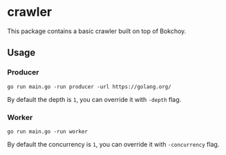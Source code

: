 # crawler

This package contains a basic crawler built on top of Bokchoy.

## Usage

### Producer

```console
go run main.go -run producer -url https://golang.org/
```

By default the depth is `1`, you can override it with `-depth` flag.

### Worker

```console
go run main.go -run worker
```

By default the concurrency is `1`, you can override it with `-concurrency` flag.
